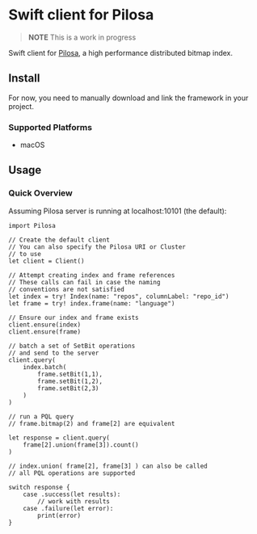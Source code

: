 
# Swift client for Pilosa

> **NOTE** This is a work in progress

Swift client for [Pilosa](http://www.pilosa.com), a high performance distributed bitmap index.

## Install
For now, you need to manually download and link the framework in your project.

### Supported Platforms
- macOS

## Usage

### Quick Overview
Assuming Pilosa server is running at localhost:10101 (the default):

```
import Pilosa

// Create the default client
// You can also specify the Pilosa URI or Cluster
// to use
let client = Client()

// Attempt creating index and frame references
// These calls can fail in case the naming 
// conventions are not satisfied
let index = try! Index(name: "repos", columnLabel: "repo_id")
let frame = try! index.frame(name: "language")

// Ensure our index and frame exists
client.ensure(index)
client.ensure(frame)

// batch a set of SetBit operations
// and send to the server
client.query(
    index.batch(
        frame.setBit(1,1),
        frame.setBit(1,2),
        frame.setBit(2,3)
    )
)

// run a PQL query
// frame.bitmap(2) and frame[2] are equivalent

let response = client.query(
    frame[2].union(frame[3]).count()
)

// index.union( frame[2], frame[3] ) can also be called
// all PQL operations are supported

switch response {
    case .success(let results):
        // work with results
    case .failure(let error): 
        print(error)
}

```
